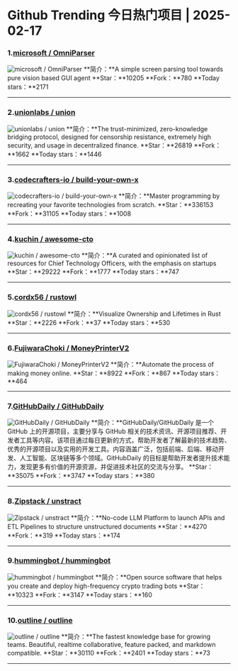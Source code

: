# Github Trending 今日热门项目 | 2025-02-17
### 1.[microsoft / OmniParser](https://github.com/microsoft/OmniParser)

![microsoft / OmniParser](https://opengraph.githubassets.com/ed54ead6ac972660ed0573cc31907226f198ce57d16dfced3d08e77638a2d189/microsoft/OmniParser)
**简介：**A simple screen parsing tool towards pure vision based GUI agent
**Star：**10205
**Fork：**780
**Today stars：**2171

---

### 2.[unionlabs / union](https://github.com/unionlabs/union)

![unionlabs / union](https://repository-images.githubusercontent.com/641656392/85020dea-7fa5-43fc-84b6-97a8fb893bfb)
**简介：**The trust-minimized, zero-knowledge bridging protocol, designed for censorship resistance, extremely high security, and usage in decentralized finance.
**Star：**26819
**Fork：**1662
**Today stars：**1446

---

### 3.[codecrafters-io / build-your-own-x](https://github.com/codecrafters-io/build-your-own-x)

![codecrafters-io / build-your-own-x](https://opengraph.githubassets.com/095996cc0067f97a7b9985422813e27dfda2995f3c58d9239fb3d5f9fa591aaa/codecrafters-io/build-your-own-x)
**简介：**Master programming by recreating your favorite technologies from scratch.
**Star：**336153
**Fork：**31105
**Today stars：**1008

---

### 4.[kuchin / awesome-cto](https://github.com/kuchin/awesome-cto)

![kuchin / awesome-cto](https://opengraph.githubassets.com/60c9bc652db98841c67db3d4d877560ff6069e705589508d82789e0d442834af/kuchin/awesome-cto)
**简介：**A curated and opinionated list of resources for Chief Technology Officers, with the emphasis on startups
**Star：**29222
**Fork：**1777
**Today stars：**747

---

### 5.[cordx56 / rustowl](https://github.com/cordx56/rustowl)

![cordx56 / rustowl](https://opengraph.githubassets.com/a4a97bf1fee1284a202ed1a1c9ab2184ebfb0dda74b1a15e462ff9826e368b93/cordx56/rustowl)
**简介：**Visualize Ownership and Lifetimes in Rust
**Star：**2226
**Fork：**37
**Today stars：**530

---

### 6.[FujiwaraChoki / MoneyPrinterV2](https://github.com/FujiwaraChoki/MoneyPrinterV2)

![FujiwaraChoki / MoneyPrinterV2](https://opengraph.githubassets.com/be2bc3da77530ada3360ea36b3cb4846795f5fc10aa4617602352d1819760a83/FujiwaraChoki/MoneyPrinterV2)
**简介：**Automate the process of making money online.
**Star：**8922
**Fork：**867
**Today stars：**464

---

### 7.[GitHubDaily / GitHubDaily](https://github.com/GitHubDaily/GitHubDaily)

![GitHubDaily / GitHubDaily](https://opengraph.githubassets.com/21996d61bb4d969b3fd4ab06419712d4bfc3e7ac8710fbbfc10205fb73c99846/GitHubDaily/GitHubDaily)
**简介：**GitHubDaily/GitHubDaily 是一个 GitHub 上的开源项目，主要分享与 GitHub 相关的技术资讯、开源项目推荐、开发者工具等内容。该项目通过每日更新的方式，帮助开发者了解最新的技术趋势、优秀的开源项目以及实用的开发工具。内容涵盖广泛，包括前端、后端、移动开发、人工智能、区块链等多个领域。GitHubDaily 的目标是帮助开发者提升技术能力，发现更多有价值的开源资源，并促进技术社区的交流与分享。
**Star：**35075
**Fork：**3747
**Today stars：**380

---

### 8.[Zipstack / unstract](https://github.com/Zipstack/unstract)

![Zipstack / unstract](https://repository-images.githubusercontent.com/761150311/9bd8d8f4-848f-4aeb-8fd1-6d917ba89943)
**简介：**No-code LLM Platform to launch APIs and ETL Pipelines to structure unstructured documents
**Star：**4270
**Fork：**319
**Today stars：**174

---

### 9.[hummingbot / hummingbot](https://github.com/hummingbot/hummingbot)

![hummingbot / hummingbot](https://repository-images.githubusercontent.com/179163124/7fd92800-eb15-11ea-9c00-e48d8a17b594)
**简介：**Open source software that helps you create and deploy high-frequency crypto trading bots
**Star：**10323
**Fork：**3147
**Today stars：**160

---

### 10.[outline / outline](https://github.com/outline/outline)

![outline / outline](https://opengraph.githubassets.com/054471460efbd636c650c5c84a71a5c1731248e312bec4f0a7c1d91df0f36404/outline/outline)
**简介：**The fastest knowledge base for growing teams. Beautiful, realtime collaborative, feature packed, and markdown compatible.
**Star：**30110
**Fork：**2401
**Today stars：**73

---

